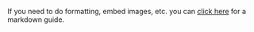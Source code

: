 
If you need to do formatting, embed images, etc. you can [click here](https://guides.github.com/features/mastering-markdown/) for a markdown guide.
